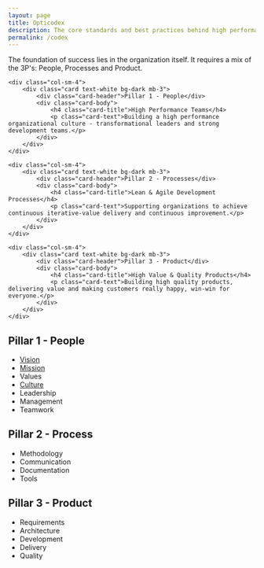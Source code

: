 ```yaml
---
layout: page
title: Opticodex
description: The core standards and best practices behind high performance IT organizations
permalink: /codex
---
```


The foundation of success lies in the organization itself. It requires a mix of the 3P's: People, Processes and Product.


<div class="row">

	<div class="col-sm-4">
		<div class="card text-white bg-dark mb-3">
			<div class="card-header">Pillar 1 - People</div>
			<div class="card-body">
				<h4 class="card-title">High Performance Teams</h4>
				<p class="card-text">Building a high performance organizational culture - transformational leaders and strong development teams.</p>
			</div>
		</div>
	</div>

	<div class="col-sm-4">
		<div class="card text-white bg-dark mb-3">
			<div class="card-header">Pillar 2 - Processes</div>
			<div class="card-body">
				<h4 class="card-title">Lean & Agile Development Processes</h4>
				<p class="card-text">Supporting organizations to achieve continuous iterative-value delivery and continuous improvement.</p>
			</div>
		</div>
	</div>
	
	<div class="col-sm-4">
		<div class="card text-white bg-dark mb-3">
			<div class="card-header">Pillar 3 - Product</div>
			<div class="card-body">
				<h4 class="card-title">High Value & Quality Products</h4>
				<p class="card-text">Building high quality products, delivering value and making customers really happy, win-win for everyone.</p>
			</div>
		</div>
	</div>

</div>



<h2>Pillar 1 - People</h2>

<ul>
	<li><a href="{{ site.url }}/codex/vision">Vision</a></li>
	<li><a href="{{ site.url }}/codex/mission">Mission</a></li>
	<li>Values</li>
	<li><a href="{{ site.url }}/codex/culture">Culture</a></li>
	<li>Leadership</li>
	<li>Management</li>
	<li>Teamwork</li>
</ul>


<h2>Pillar 2 - Process</h2>

<ul>
	<li>Methodology</li>
	<li>Communication</li>
	<li>Documentation</li>
	<li>Tools</li>
</ul>


<h2>Pillar 3 - Product</h2>

<ul>
	<li>Requirements</li>
	<li>Architecture</li>
	<li>Development</li>
	<li>Delivery</li>
	<li>Quality</li>
</ul>

<!-- TODO: VC: Business value / business case -->

<!-- TODO: VC -->

<!--
foundations

-->






<!-- TODO: VC: DELETE -->

<!--






<div class="alert alert-info" role="alert">
  Area below is under construction!
</div>









<div class="row">
  
	<div class="col-sm-4">
		<div class="card bg-light mb-3" style="">
			<div class="card-header">Pillar 1 - People</div>
			<div class="card-body">
				<h2 class="card-title">High Performing IT Teams</h2>
				<p class="card-text">
					<ul>
						<li><a href="{{ site.url }}/codex/vision">Vision</a></li>
						<li><a href="{{ site.url }}/codex/mission">Mission</a></li>
						<li>Values</li>
						<li><a href="{{ site.url }}/codex/culture">Culture</a></li>
						<li>Leadership</li>
						<li>Management</li>
						<li>Teamwork</li>
					</ul>
				</p>
			</div>
		</div>
	</div>

	<div class="col-sm-4">
		<div class="card bg-light mb-3" style="">
			<div class="card-header">Pillar 2 - Process</div>
			<div class="card-body">
				<h2 class="card-title">Agile Processes for IT Teams</h2>
				<p class="card-text">
					<ul>
						<li>Methodology</li>
						<li>Communication</li>
						<li>Documentation</li>
						<li>Tools</li>
					</ul>
				</p>
			</div>
		</div>
	</div>
	
	<div class="col-sm-4">
		<div class="card bg-light mb-3" style="">
			<div class="card-header">Pillar 3 - Product</div>
			<div class="card-body">
				<h2 class="card-title">High Quality & High Value IT Products</h2>
				<p class="card-text">
					<ul>
						<li>Requirements</li>
						<li>Architecture</li>
						<li>Development</li>
						<li>Delivery</li>
						<li>Quality</li>
					</ul>
				</p>
			</div>
		</div>
	</div>
  
</div>


-->




